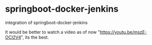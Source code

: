# springboot-docker-jenkins
integration of springboot-docker-jenkins


It would be better to watch a video as of now "https://youtu.be/mszE-OCI2V4", its the best.
